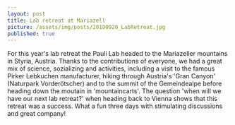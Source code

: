 ```yaml
---
layout: post
title: Lab retreat at Mariazell
picture: /assets/img/posts/20190920_LabRetreat.jpg
published: true
---
```


For this year's lab retreat the Pauli Lab headed to the Mariazeller mountains in Styria, Austria. 
Thanks to the contributions of everyone, we had a great mix of science, sozializing and activities, including a visit to the famous Pirker Lebkuchen manufacturer, hiking through Austria's 'Gran Canyon' (Naturpark Vorderötscher) and to the summit of the Gemeindealpe before heading down the moutain in 'mountaincarts'. 
The question 'when will we have our next lab retreat?' when heading back to Vienna shows that this retreat was a success. What a fun three days with stimulating discussions and great company!
